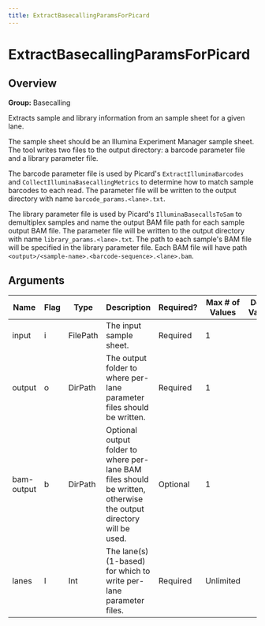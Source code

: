 ```yaml
---
title: ExtractBasecallingParamsForPicard
---
```


# ExtractBasecallingParamsForPicard

## Overview
**Group:** Basecalling

Extracts sample and library information from an sample sheet for a given lane.

The sample sheet should be an Illumina Experiment Manager sample sheet. The tool writes two files to the output
directory: a barcode parameter file and a library parameter file.

The barcode parameter file is used by Picard's `ExtractIlluminaBarcodes` and `CollectIlluminaBasecallingMetrics` to
determine how to match sample barcodes to each read.  The parameter file will be written to the output directory
with name `barcode_params.<lane>.txt`.

The library parameter file is used by Picard's `IlluminaBasecallsToSam` to demultiplex samples and name the output
BAM file path for each sample output BAM file.  The parameter file will be written to the output directory with name
`library_params.<lane>.txt`.  The path to each sample's BAM file will be specified in the library parameter
file.  Each BAM file will have path `<output>/<sample-name>.<barcode-sequence>.<lane>.bam`.

## Arguments

|Name|Flag|Type|Description|Required?|Max # of Values|Default Value(s)|
|----|----|----|-----------|---------|---------------|----------------|
|input|i|FilePath|The input sample sheet.|Required|1||
|output|o|DirPath|The output folder to where per-lane parameter files should be written.|Required|1||
|bam-output|b|DirPath|Optional output folder to where per-lane BAM files should be written, otherwise the output directory will be used.|Optional|1||
|lanes|l|Int|The lane(s) (1-based) for which to write per-lane parameter files.|Required|Unlimited||

